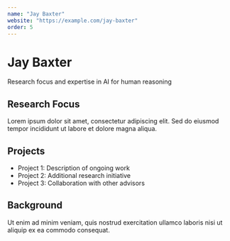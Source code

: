 ```yaml
---
name: "Jay Baxter"
website: "https://example.com/jay-baxter"
order: 5
---
```


# Jay Baxter

Research focus and expertise in AI for human reasoning

## Research Focus

Lorem ipsum dolor sit amet, consectetur adipiscing elit. Sed do eiusmod tempor incididunt ut labore et dolore magna aliqua.

## Projects

- Project 1: Description of ongoing work
- Project 2: Additional research initiative
- Project 3: Collaboration with other advisors

## Background

Ut enim ad minim veniam, quis nostrud exercitation ullamco laboris nisi ut aliquip ex ea commodo consequat.